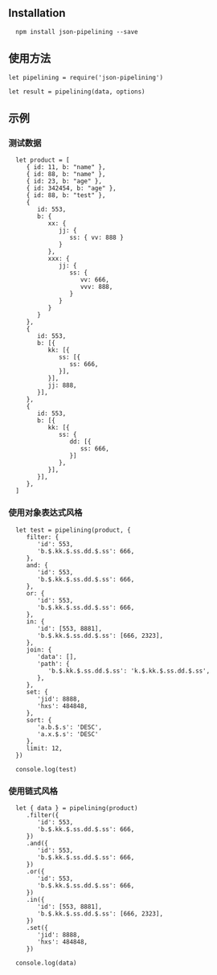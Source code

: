 ## Installation

      npm install json-pipelining --save

## 使用方法

    let pipelining = require('json-pipelining')
    
    let result = pipelining(data, options)

## 示例

### 测试数据

      let product = [
         { id: 11, b: "name" },
         { id: 88, b: "name" },
         { id: 23, b: "age" },
         { id: 342454, b: "age" },
         { id: 88, b: "test" },
         {
            id: 553,
            b: {
               xx: {
                  jj: {
                     ss: { vv: 888 }
                  }
               },
               xxx: {
                  jj: {
                     ss: {
                        vv: 666,
                        vvv: 888,
                     }
                  }
               }
            }
         },
         {
            id: 553,
            b: [{
               kk: [{
                  ss: [{
                     ss: 666,
                  }],
               }],
               jj: 888,
            }],
         },
         {
            id: 553,
            b: [{
               kk: [{
                  ss: {
                     dd: [{
                        ss: 666,
                     }]
                  },
               }],
            }],
         },
      ]

### 使用对象表达式风格

      let test = pipelining(product, {
         filter: {
            'id': 553,
            'b.$.kk.$.ss.dd.$.ss': 666,
         },
         and: {
            'id': 553,
            'b.$.kk.$.ss.dd.$.ss': 666,
         },
         or: {
            'id': 553,
            'b.$.kk.$.ss.dd.$.ss': 666,
         },
         in: {
            'id': [553, 8881],
            'b.$.kk.$.ss.dd.$.ss': [666, 2323],
         },
         join: {
            'data': [],
            'path': {
               'b.$.kk.$.ss.dd.$.ss': 'k.$.kk.$.ss.dd.$.ss',
            },
         },
         set: {
            'jid': 8888,
            'hxs': 484848,
         },
         sort: {
            'a.b.$.s': 'DESC',
            'a.x.$.s': 'DESC'
         },
         limit: 12,
      })

      console.log(test)

### 使用链式风格

      let { data } = pipelining(product)
         .filter({
            'id': 553,
            'b.$.kk.$.ss.dd.$.ss': 666,
         })
         .and({
            'id': 553,
            'b.$.kk.$.ss.dd.$.ss': 666,
         })
         .or({
            'id': 553,
            'b.$.kk.$.ss.dd.$.ss': 666,
         })
         .in({
            'id': [553, 8881],
            'b.$.kk.$.ss.dd.$.ss': [666, 2323],
         })
         .set({
            'jid': 8888,
            'hxs': 484848,
         })

      console.log(data)

